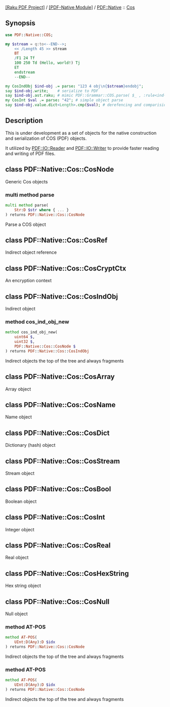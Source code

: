 [[Raku PDF Project]](https://pdf-raku.github.io)
 / [[PDF-Native Module]](https://pdf-raku.github.io/PDF-Native-raku)
 / [PDF::Native](https://pdf-raku.github.io/PDF-Native-raku/PDF/Native)
 :: [Cos](https://pdf-raku.github.io/PDF-Native-raku/PDF/Native/Cos)

Synopsis
--------

```raku
use PDF::Native::COS;

my $stream = q:to<--END-->;
    << /Length 45 >> stream
    BT
    /F1 24 Tf
    100 250 Td (Hello, world!) Tj
    ET
    endstream
    --END--

my CosIndObj $ind-obj .= parse: "123 4 obj\n{$stream}endobj";
say $ind-obj.write;    # serialize to PDF
say $ind-obj.ast.raku; # mimic PDF::Grammar::COS.parse( $_ , :rule<ind-obj>);
my CosInt $val .= parse: "42"; # simple object parse
say $ind-obj.value.dict<Length>.cmp($val); # derefencing and comparision
```

Description
-----------

This is under development as a set of objects for the native construction and serialization of COS (PDF) objects.

It utilized by [PDF::IO::Reader](https://pdf-raku.github.io/PDF-raku) and [PDF::IO::Writer](https://pdf-raku.github.io/PDF-raku) to provide faster reading and writing of PDF files.

class PDF::Native::Cos::CosNode
-------------------------------

Generic Cos objects

### multi method parse

```raku
multi method parse(
    Str:D $str where { ... }
) returns PDF::Native::Cos::CosNode
```

Parse a COS object

class PDF::Native::Cos::CosRef
------------------------------

Indirect object reference

class PDF::Native::Cos::CosCryptCtx
-----------------------------------

An encryption context

class PDF::Native::Cos::CosIndObj
---------------------------------

Indirect object

### method cos_ind_obj_new

```raku
method cos_ind_obj_new(
    uint64 $,
    uint32 $,
    PDF::Native::Cos::CosNode $
) returns PDF::Native::Cos::CosIndObj
```

Indirect objects the top of the tree and always fragments

class PDF::Native::Cos::CosArray
--------------------------------

Array object

class PDF::Native::Cos::CosName
-------------------------------

Name object

class PDF::Native::Cos::CosDict
-------------------------------

Dictionary (hash) object

class PDF::Native::Cos::CosStream
---------------------------------

Stream object

class PDF::Native::Cos::CosBool
-------------------------------

Boolean object

class PDF::Native::Cos::CosInt
------------------------------

Integer object

class PDF::Native::Cos::CosReal
-------------------------------

Real object

class PDF::Native::Cos::CosHexString
------------------------------------

Hex string object

class PDF::Native::Cos::CosNull
-------------------------------

Null object

### method AT-POS

```raku
method AT-POS(
    UInt:D(Any):D $idx
) returns PDF::Native::Cos::CosNode
```

Indirect objects the top of the tree and always fragments

### method AT-POS

```raku
method AT-POS(
    UInt:D(Any):D $idx
) returns PDF::Native::Cos::CosNode
```

Indirect objects the top of the tree and always fragments

